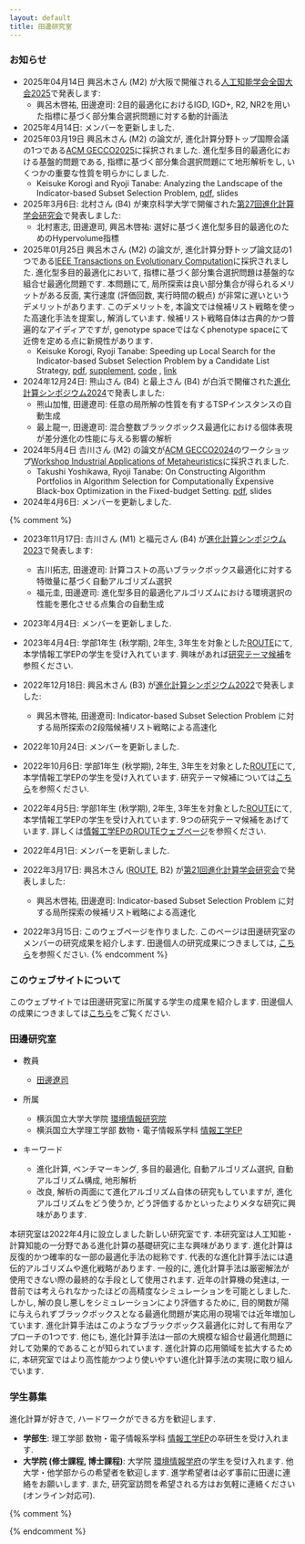 ```yaml
---
layout: default
title: 田邊研究室
---
```


### お知らせ

* 2025年04月14日 興呂木さん (M2) が大阪で開催される[人工知能学会全国大会2025](https://www.ai-gakkai.or.jp/jsai2025/)で発表します:
    * 興呂木啓祐, 田邊遼司:  2目的最適化におけるIGD, IGD+, R2, NR2を用いた指標に基づく部分集合選択問題に対する動的計画法
* 2025年4月14日: メンバーを更新しました.
* 2025年03月19日 興呂木さん (M2) の論文が, 進化計算分野トップ国際会議の1つである[ACM GECCO2025](https://gecco-2025.sigevo.org/)に採択されました. 進化型多目的最適化における基盤的問題である, 指標に基づく部分集合選択問題にて地形解析をし, いくつかの重要な性質を明らかにしました.
    * Keisuke Korogi and Ryoji Tanabe: Analyzing the Landscape of the Indicator-based Subset Selection Problem, [pdf](https://arxiv.org/abs/2504.08282), slides
* 2025年3月6日: 北村さん (B4) が東京科学大学で開催された[第27回進化計算学会研究会](https://www.jpnsec.org/symposium202501.html)で発表しました:
    * 北村憲志, 田邊遼司, 興呂木啓祐: 選好に基づく進化型多目的最適化のためのHypervolume指標
* 2025年01月25日 興呂木さん (M2) の論文が, 進化計算分野トップ論文誌の1つである[IEEE Transactions on Evolutionary Computation](https://ieeexplore.ieee.org/xpl/RecentIssue.jsp?punumber=4235)に採択されました. 進化型多目的最適化において, 指標に基づく部分集合選択問題は基盤的な組合せ最適化問題です. 本問題にて, 局所探索は良い部分集合が得られるメリットがある反面, 実行速度 (評価回数, 実行時間の観点) が非常に遅いというデメリットがあります. このデメリットを, 本論文では候補リスト戦略を使った高速化手法を提案し, 解消しています. 候補リスト戦略自体は古典的かつ普遍的なアイディアですが, genotype spaceではなくphenotype spaceにて近傍を定める点に新規性があります.
    * Keisuke Korogi, Ryoji Tanabe: Speeding up Local Search for the Indicator-based Subset Selection Problem by a Candidate List Strategy, [pdf](https://arxiv.org/abs/2503.04224), [supplement](https://raw.githubusercontent.com/rogi52/issp_ls_clist/main/tevc2025_issp_supp.pdf), [code](https://github.com/rogi52/issp_ls_clist) , [link](https://ieeexplore.ieee.org/document/10874145)
* 2024年12月24日: 熊山さん (B4) と最上さん (B4) が白浜で開催された[進化計算シンポジウム2024](http://www.jpnsec.org/symposium202403.html)で発表しました:
    * 熊山加惟, 田邊遼司: 任意の局所解の性質を有するTSPインスタンスの自動生成
    * 最上龍一, 田邊遼司: 混合整数ブラックボックス最適化における個体表現が差分進化の性能に与える影響の解析
* 2024年5月4日 𠮷川さん (M2) の論文が[ACM GECCO2024](https://gecco-2024.sigevo.org/)のワークショップ[Workshop Industrial Applications of Metaheuristics](https://sites.google.com/view/iam-workshop/home)に採択されました.
    * Takushi Yoshikawa, Ryoji Tanabe: On Constructing Algorithm Portfolios in Algorithm Selection for Computationally Expensive Black-box Optimization in the Fixed-budget Setting. [pdf](https://arxiv.org/abs/2405.10976), slides
* 2024年4月6日: メンバーを更新しました.

{% comment %}


* 2023年11月17日: 𠮷川さん (M1) と福元さん (B4) が[進化計算シンポジウム2023](http://www.jpnsec.org/symposium202303.html)で発表します:
    * 吉川拓志, 田邊遼司: 計算コストの高いブラックボックス最適化に対する特徴量に基づく自動アルゴリズム選択
	* 福元圭, 田邊遼司: 進化型多目的最適化アルゴリズムにおける環境選択の性能を悪化させる点集合の自動生成
* 2023年4月4日: メンバーを更新しました.


* 2023年4月4日: 学部1年生 (秋学期), 2年生, 3年生を対象とした[ROUTE](http://es-route.ynu.ac.jp/computer-science-and-engineering-ep/how-to-join/)にて, 本学情報工学EPの学生を受け入れています. 興味があれば[研究テーマ候補](https://hackmd.io/yqsGzrHvSMKPbM8afex7qw)を参照ください.
* 2022年12月18日: 興呂木さん (B3) が[進化計算シンポジウム2022](http://www.jpnsec.org/symposium202203.html)で発表しました:
    * 興呂木啓祐, 田邊遼司: Indicator-based Subset Selection Problem に対する局所探索の2段階候補リスト戦略による高速化


* 2022年10月24日: メンバーを更新しました.
* 2022年10月6日: 学部1年生 (秋学期), 2年生, 3年生を対象とした[ROUTE](http://es-route.ynu.ac.jp/computer-science-and-engineering-ep/how-to-join/)にて, 本学情報工学EPの学生を受け入れています. 研究テーマ候補については[こちら](https://hackmd.io/yqsGzrHvSMKPbM8afex7qw)を参照ください.
* 2022年4月5日: 学部1年生 (秋学期), 2年生, 3年生を対象とした[ROUTE](http://es-route.ynu.ac.jp/)にて, 本学情報工学EPの学生を受け入れています. 9つの研究テーマ候補をあげています. 詳しくは[情報工学EPのROUTEウェブページ](http://es-route.ynu.ac.jp/computer-science-and-engineering-ep/project-lists/)を参照ください.
* 2022年4月1日: メンバーを更新しました.
* 2022年3月17日: 興呂木さん ([ROUTE](http://es-route.ynu.ac.jp/), B2) が[第21回進化計算学会研究会](http://www.jpnsec.org/symposium202201.html)で発表しました:
    * 興呂木啓祐, 田邊遼司: Indicator-based Subset Selection Problem に対する局所探索の候補リスト戦略による高速化
* 2022年3月15日: このウェブページを作りました. このページは田邊研究室のメンバーの研究成果を紹介します. 田邊個人の研究成果につきましては, [こちら](https://ryojitanabe.github.io/index-j)を参照ください.
{% endcomment %}

### このウェブサイトについて

このウェブサイトでは田邊研究室に所属する学生の成果を紹介します. 田邊個人の成果につきましては[こちら](https://ryojitanabe.github.io/index-j)をご覧ください.

### 田邊研究室

- 教員	
    - [田邊遼司](https://ryojitanabe.github.io/index-j)
	
- 所属	
    - 横浜国立大学大学院  [環境情報研究院](https://kenkyuin-eis.ynu.ac.jp/)
    - 横浜国立大学理工学部 数物・電子情報系学科 [情報工学EP](http://www.cse.ynu.ac.jp/)	

- キーワード
    - 進化計算, ベンチマーキング, 多目的最適化, 自動アルゴリズム選択, 自動アルゴリズム構成, 地形解析
    - 改良, 解析の両面にて進化アルゴリズム自体の研究もしていますが, 進化アルゴリズムをどう使うか, どう評価するかといったよりメタな研究に興味があります.

本研究室は2022年4月に設立しました新しい研究室です. 本研究室は人工知能・計算知能の一分野である進化計算の基礎研究に主な興味があります. 進化計算は反復的かつ確率的な一部の最適化手法の総称です. 代表的な進化計算手法には遺伝的アルゴリズムや進化戦略があります. 一般的に, 進化計算手法は厳密解法が使用できない際の最終的な手段として使用されます. 近年の計算機の発達は, 一昔前では考えられなかったほどの高精度なシミュレーションを可能としました. しかし, 解の良し悪しをシミュレーションにより評価するために, 目的関数が陽に与えられずブラックボックスとなる最適化問題が実応用の現場では近年増加しています. 進化計算手法はこのようなブラックボックス最適化に対して有用なアプローチの1つです. 他にも, 進化計算手法は一部の大規模な組合せ最適化問題に対して効果的であることが知られています. 進化計算の応用領域を拡大するために, 本研究室ではより高性能かつより使いやすい進化計算手法の実現に取り組んでいます.

### 学生募集

進化計算が好きで, ハードワークができる方を歓迎します. 

- **学部生**:  理工学部 数物・電子情報系学科 [情報工学EP](http://www.cse.ynu.ac.jp/)の卒研生を受け入れます.
- **大学院 (修士課程, 博士課程)**: 大学院  [環境情報学府](https://www.eis.ynu.ac.jp/)の学生を受け入れます. 他大学・他学部からの希望者を歓迎します. 進学希望者は必ず事前に田邊に連絡をお願いします. また, 研究室訪問を希望される方はお気軽に連絡ください (オンライン対応可).

{% comment %}

{% endcomment %}
